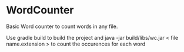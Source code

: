 # WordCounter

Basic Word counter to count words in any file.

Use gradle build to build the project and java -jar build/libs/wc.jar < file name.extension > to count the occurences for each word
